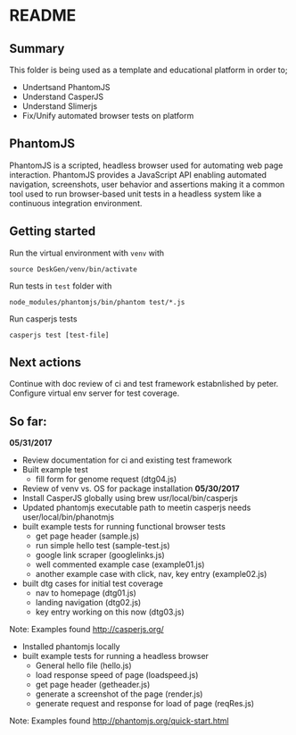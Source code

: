 # README

## Summary
This folder is being used as a template and educational platform in order to;
  - Undertsand PhantomJS
  - Understand CasperJS
  - Understand Slimerjs
  - Fix/Unify automated browser tests on platform

## PhantomJS
PhantomJS is a scripted, headless browser used for automating web page interaction. PhantomJS provides a JavaScript API enabling automated navigation, screenshots, user behavior and assertions making it a common tool used to run browser-based unit tests in a headless system like a continuous integration environment.

## Getting started
Run the virtual environment with `venv` with

```source DeskGen/venv/bin/activate```

Run tests in `test` folder with 

```node_modules/phantomjs/bin/phantom test/*.js```

Run casperjs tests

```casperjs test [test-file]```

## Next actions
Continue with doc review of ci and test framework estabnlished by peter. Configure virtual env server for test coverage. 

## So far:
**05/31/2017**
- Review documentation for ci and existing test framework
- Built example test
  - fill form for genome request  (dtg04.js)
- Review of venv vs. OS for package installation
**05/30/2017**
- Install CasperJS globally using brew usr/local/bin/casperjs
- Updated phantomjs executable path to meetin casperjs needs user/local/bin/phanotmjs
- built example tests for running functional browser tests
  - get page header (sample.js)
  - run simple hello test (sample-test.js)
  - google link scraper (googlelinks.js)
  - well commented example case (example01.js)
  - another example case with click, nav, key entry (example02.js)
- built dtg cases for initial test coverage
  - nav to homepage (dtg01.js)
  - landing navigation (dtg02.js)
  - key entry working on this now  (dtg03.js)

Note: Examples found http://casperjs.org/

- Installed phantomjs locally
- built example tests for running a headless browser
  - General hello file (hello.js)
  - load response speed of page (loadspeed.js)
  - get page header (getheader.js)
  - generate a screenshot of the page (render.js)
  - generate request and response for load of page (reqRes.js)

Note: Examples found http://phantomjs.org/quick-start.html

 
